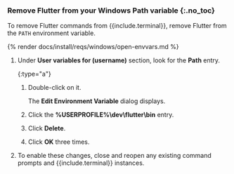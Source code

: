 
### Remove Flutter from your Windows Path variable {:.no_toc}

To remove Flutter commands from {{include.terminal}},
remove Flutter from the `PATH` environment variable.

{% render docs/install/reqs/windows/open-envvars.md %}

1. Under **User variables for (username)** section,
   look for the **Path** entry.

   {:type="a"}
   1. Double-click on it.

      The **Edit Environment Variable** dialog displays.

   1. Click the **%USERPROFILE%\dev\flutter\bin** entry.

   1. Click **Delete**.

   1. Click **OK** three times.

1. To enable these changes,
   close and reopen any existing
   command prompts and {{include.terminal}} instances.
